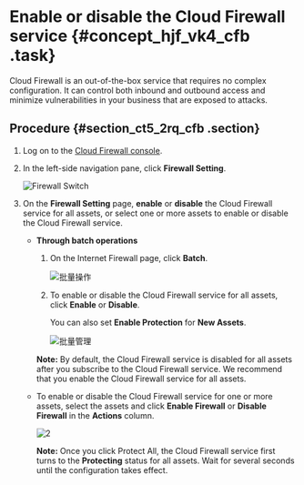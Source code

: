 # Enable or disable the Cloud Firewall service {#concept_hjf_vk4_cfb .task}

Cloud Firewall is an out-of-the-box service that requires no complex configuration. It can control both inbound and outbound access and minimize vulnerabilities in your business that are exposed to attacks.

## Procedure {#section_ct5_2rq_cfb .section}

1.  Log on to the [Cloud Firewall console](https://yundun.console.aliyun.com/?p=cfwnext#/overview).
2.  In the left-side navigation pane, click **Firewall Setting**.

    ![Firewall Switch](http://static-aliyun-doc.oss-cn-hangzhou.aliyuncs.com/assets/img/21270/156698404111766_en-US.png)

3.  On the **Firewall Setting** page, **enable** or **disable** the Cloud Firewall service for all assets, or select one or more assets to enable or disable the Cloud Firewall service.
    -   **Through batch operations** 

        1.  On the Internet Firewall page, click **Batch**.

            ![批量操作](http://static-aliyun-doc.oss-cn-hangzhou.aliyuncs.com/assets/img/21270/156698404153972_en-US.png)

        2.  To enable or disable the Cloud Firewall service for all assets, click **Enable** or **Disable**.

            You can also set **Enable Protection** for **New Assets**.

            ![批量管理](http://static-aliyun-doc.oss-cn-hangzhou.aliyuncs.com/assets/img/21270/156698404153973_en-US.png)

        **Note:** By default, the Cloud Firewall service is disabled for all assets after you subscribe to the Cloud Firewall service. We recommend that you enable the Cloud Firewall service for all assets.

    -   To enable or disable the Cloud Firewall service for one or more assets, select the assets and click **Enable Firewall** or **Disable Firewall** in the **Actions** column.

        ![2](http://static-aliyun-doc.oss-cn-hangzhou.aliyuncs.com/assets/img/21270/156698404132275_en-US.png)

        **Note:** Once you click Protect All, the Cloud Firewall service first turns to the **Protecting** status for all assets. Wait for several seconds until the configuration takes effect.


